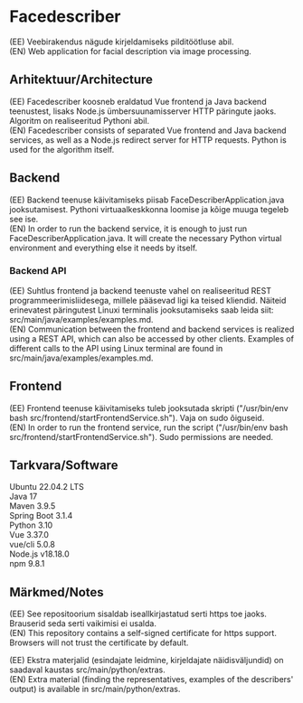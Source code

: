 # Facedescriber
(EE) Veebirakendus nägude kirjeldamiseks pilditöötluse abil.\
(EN) Web application for facial description via image processing.

## Arhitektuur/Architecture
(EE) Facedescriber koosneb eraldatud Vue frontend ja Java backend teenustest, lisaks Node.js ümbersuunamisserver HTTP päringute jaoks. Algoritm on realiseeritud Pythoni abil.\
(EN) Facedescriber consists of separated Vue frontend and Java backend services, as well as a Node.js redirect server for HTTP requests. Python is used for the algorithm itself.

## Backend
(EE) Backend teenuse käivitamiseks piisab FaceDescriberApplication.java jooksutamisest. Pythoni virtuaalkeskkonna loomise ja kõige muuga tegeleb see ise.\
(EN) In order to run the backend service, it is enough to just run FaceDescriberApplication.java. It will create the necessary Python virtual environment and everything else it needs by itself.

### Backend API
(EE) Suhtlus frontend ja backend teenuste vahel on realiseeritud REST programmeerimisliidesega, millele pääsevad ligi ka teised kliendid. Näiteid erinevatest päringutest Linuxi terminalis jooksutamiseks saab leida siit: src/main/java/examples/examples.md.\
(EN) Communication between the frontend and backend services is realized using a REST API, which can also be accessed by other clients. Examples of different calls to the API using Linux terminal are found in src/main/java/examples/examples.md.

## Frontend
(EE) Frontend teenuse käivitamiseks tuleb jooksutada skripti ("/usr/bin/env bash src/frontend/startFrontendService.sh"). Vaja on sudo õiguseid.\
(EN) In order to run the frontend service, run the script ("/usr/bin/env bash src/frontend/startFrontendService.sh"). Sudo permissions are needed.

## Tarkvara/Software
Ubuntu 22.04.2 LTS \
Java 17 \
Maven 3.9.5 \
Spring Boot 3.1.4 \
Python 3.10 \
Vue 3.37.0 \
vue/cli 5.0.8 \
Node.js v18.18.0 \
npm 9.8.1

## Märkmed/Notes
(EE) See repositoorium sisaldab iseallkirjastatud serti https toe jaoks. Brauserid seda serti vaikimisi ei usalda.\
(EN) This repository contains a self-signed certificate for https support. Browsers will not trust the certificate by default.

(EE) Ekstra materjalid (esindajate leidmine, kirjeldajate näidisväljundid) on saadaval kaustas src/main/python/extras.\
(EN) Extra material (finding the representatives, examples of the describers' output) is available in src/main/python/extras.



